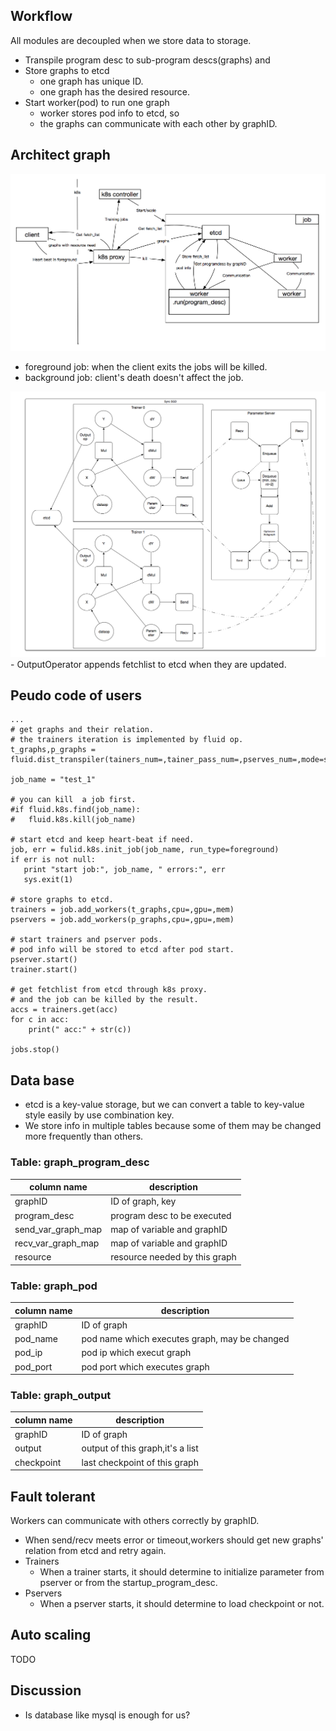 ## Workflow
All modules are decoupled when we store data to storage.

- Transpile program desc to sub-program descs(graphs) and
- Store graphs to etcd
	- one graph has unique ID. 
	- one graph has the desired resource.
- Start worker(pod) to run one graph
   - worker stores pod info to etcd, so 
   - the graphs can communicate with each other by graphID.

## Architect graph
<div style="align: center">
<img src="src/arch2.png" width="700" align=center/>
</div>

- foreground job: when the client exits the jobs will be killed.
- background job: client's death doesn't affect the job.


<div style="align: center">
<img src="src/dist-graph2.png" width="700" align=center/>
</div>
- OutputOperator appends fetchlist to etcd when they are updated.

## Peudo code of users
```
...
# get graphs and their relation.
# the trainers iteration is implemented by fluid op.
t_graphs,p_graphs = fluid.dist_transpiler(tainers_num=,tainer_pass_num=,pserves_num=,mode=sync)

job_name = "test_1"

# you can kill  a job first.
#if fluid.k8s.find(job_name):
#	fluid.k8s.kill(job_name)

# start etcd and keep heart-beat if need.
job, err = fulid.k8s.init_job(job_name, run_type=foreground)
if err is not null:
   print "start job:", job_name, " errors:", err
   sys.exit(1)
   
# store graphs to etcd.
trainers = job.add_workers(t_graphs,cpu=,gpu=,mem)
pservers = job.add_workers(p_graphs,cpu=,gpu=,mem)

# start trainers and pserver pods.
# pod info will be stored to etcd after pod start.
pserver.start()
trainer.start()

# get fetchlist from etcd through k8s proxy.
# and the job can be killed by the result.
accs = trainers.get(acc)
for c in acc:
    print(" acc:" + str(c))

jobs.stop()
```


## Data base 
- etcd is a key-value storage, but we can convert a table to key-value style easily by use combination key.
- We store info in multiple tables because some of them may be changed more frequently than others.

### Table: graph_program_desc

| column name | description|
|----------|-------------|
| graphID |  ID of graph, key    |
| program_desc| program desc to be executed    |
| send_var_graph_map|map of variable and graphID|
| recv_var_graph_map|map of variable and graphID|
|resource|resource needed by this graph|

### Table: graph_pod
| column name | description|
|----------|-------------|
|graphID|ID of graph|
|pod_name|pod name which executes graph, may be changed|
|pod_ip|pod ip which execut graph|
|pod_port|pod port which executes graph|

### Table: graph_output
| column name | description|
|----------|-------------|
|graphID|ID of graph|
|output|output of this graph,it's a list|
|checkpoint|last checkpoint of this graph|


## Fault tolerant
Workers can communicate with others correctly by graphID.

-  When send/recv meets error or timeout,workers should get new graphs' relation from etcd and retry again.
- Trainers 
	- When a trainer starts, it should determine to initialize parameter from pserver or from the startup_program_desc. 
- Pservers 
	- When a pserver starts, it should determine to load checkpoint or not.

## Auto scaling
TODO

## Discussion
- Is database like mysql is enough for us?
